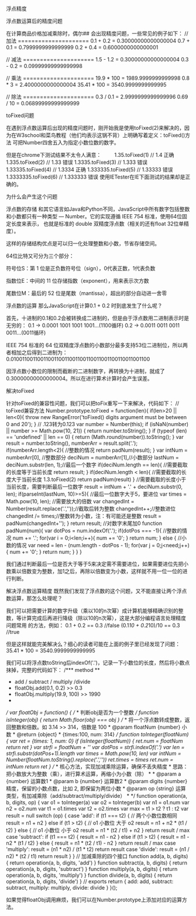 浮点精度

浮点数运算后的精度问题

在计算商品价格加减乘除时，偶尔## 会出现精度问题，一些常见的例子如下：
// 加法 =====================
0.1 + 0.2 = 0.30000000000000004
0.7 + 0.1 = 0.7999999999999999
0.2 + 0.4 = 0.6000000000000001

// 减法 =====================
1.5 - 1.2 = 0.30000000000000004
0.3 - 0.2 = 0.09999999999999998
 
// 乘法 =====================
19.9 * 100 = 1989.9999999999998
0.8 * 3 = 2.4000000000000004
35.41 * 100 = 3540.9999999999995

// 除法 =====================
0.3 / 0.1 = 2.9999999999999996
0.69 / 10 = 0.06899999999999999

toFixed问题

在遇到浮点数运算后出现的精度问题时，刚开始我是使用toFixed(2)来解决的，因为在W3school和菜鸟教程（他们均表示这锅不背）上明确写着定义：toFixed()方法
可把Number四舍五入为指定小数位数的数字。
                  
但是在chrome下测试结果不太令人满意：                    
1.35.toFixed(1) // 1.4 正确
1.335.toFixed(2) // 1.33  错误
1.3335.toFixed(3) // 1.333 错误
1.33335.toFixed(4) // 1.3334 正确
1.333335.toFixed(5)  // 1.33333 错误
1.3333335.toFixed(6) // 1.333333 错误
使用IETester在IE下面测试的结果却是正确的。

为什么会产生这个问题

浮点数的存储
和其它语言如Java和Python不同，JavaScript中所有数字包括整数和小数都只有一种类型 — Number。它的实现遵循 IEEE 754 标准，使用64位固定长度来表示，
也就是标准的 double 双精度浮点数（相关的还有float 32位单精度）。

这样的存储结构优点是可以归一化处理整数和小数，节省存储空间。

64位比特又可分为三个部分：

符号位S：第 1 位是正负数符号位（sign），0代表正数，1代表负数

指数位E：中间的 11 位存储指数（exponent），用来表示次方数

尾数位M：最后的 52 位是尾数（mantissa），超出的部分自动进一舍零


浮点数的运算
那么JavaScript在计算0.1 + 0.2 时到底发生了什么呢？

首先，十进制的0.1和0.2会被转换成二进制的，但是由于浮点数用二进制表示时是无穷的：
0.1 -> 0.0001 1001 1001 1001...(1100循环)
0.2 -> 0.0011 0011 0011 0011...(0011循环)

IEEE 754 标准的 64 位双精度浮点数的小数部分最多支持53位二进制位，所以两者相加之后得到二进制为：
0.0100110011001100110011001100110011001100110011001100 

因浮点数小数位的限制而截断的二进制数字，再转换为十进制，就成了0.30000000000000004。所以在进行算术计算时会产生误差。

解决toFixed

针对toFixed的兼容性问题，我们可以把toFix重写一下来解决，代码如下：
// toFixed兼容方法
Number.prototype.toFixed = function(len){
    if(len>20 || len<0){
        throw new RangeError('toFixed() digits argument must be between 0 and 20');
    }
    // .123转为0.123
    var number = Number(this);
    if (isNaN(number) || number >= Math.pow(10, 21)) {
        return number.toString();
    }
    if (typeof (len) == 'undefined' || len == 0) {
        return (Math.round(number)).toString();
    }
    var result = number.toString(),
        numberArr = result.split('.');
    if(numberArr.length<2){
        //整数的情况
        return padNum(result);
    }
    var intNum = numberArr[0], //整数部分
        deciNum = numberArr[1],//小数部分
        lastNum = deciNum.substr(len, 1);//最后一个数字
    if(deciNum.length == len){
        //需要截取的长度等于当前长度
        return result;
    }
    if(deciNum.length < len){
        //需要截取的长度大于当前长度 1.3.toFixed(2)
        return padNum(result)
    }
    //需要截取的长度小于当前长度，需要判断最后一位数字
    result = intNum + '.' + deciNum.substr(0, len);
    if(parseInt(lastNum, 10)>=5){
        //最后一位数字大于5，要进位
        var times = Math.pow(10, len); //需要放大的倍数
        var changedInt = Number(result.replace('.',''));//截取后转为整数
        changedInt++;//整数进位
        changedInt /= times;//整数转为小数，注：有可能还是整数
        result = padNum(changedInt+'');
    }
    return result;
    //对数字末尾加0
    function padNum(num){
        var dotPos = num.indexOf('.');
        if(dotPos === -1){
            //整数的情况
            num += '.';
            for(var i = 0;i<len;i++){
                num += '0';
            }
            return num;
        } else {
            //小数的情况
            var need = len - (num.length - dotPos - 1);
            for(var j = 0;j<need;j++){
                num += '0';
            }
            return num;
        }
    }
}

我们通过判断最后一位是否大于等于5来决定需不需要进位，如果需要进位先把小数乘以倍数变为整数，加1之后，再除以倍数变为小数，这样就不用一位一位的进行判断。


解决浮点数运算精度
既然我们发现了浮点数的这个问题，又不能直接让两个浮点数运算，那怎么处理呢？

我们可以把需要计算的数字升级（乘以10的n次幂）成计算机能够精确识别的整数，等计算完成后再进行降级（除以10的n次幂），这是大部分编程语言处理精度问题常用
的方法，例如：
0.1 + 0.2 == 0.3 //false
(0.1*10 + 0.2*10)/10 == 0.3 //true

但是这样就能完美解决么？细心的读者可能在上面的例子里已经发现了问题：
35.41 * 100 = 3540.9999999999995

我们可以将浮点数toString后indexOf('.')，记录一下小数位的长度，然后将小数点抹掉，完整的代码如下：
 /*** method **
 *  add / subtract / multiply /divide
 * floatObj.add(0.1, 0.2) >> 0.3
 * floatObj.multiply(19.9, 100) >> 1990
 *
 */
var floatObj = function() {
    /*
     * 判断obj是否为一个整数
     */
    function isInteger(obj) {
        return Math.floor(obj) === obj
    }
    /*
     * 将一个浮点数转成整数，返回整数和倍数。如 3.14 >> 314，倍数是 100
     * @param floatNum {number} 小数
     * @return {object}
     *   {times:100, num: 314}
     */
    function toInteger(floatNum) {
        var ret = {times: 1, num: 0}
        if (isInteger(floatNum)) {
            ret.num = floatNum
            return ret
        }
        var strfi  = floatNum + ''
        var dotPos = strfi.indexOf('.')
        var len    = strfi.substr(dotPos+1).length
        var times  = Math.pow(10, len)
        var intNum = Number(floatNum.toString().replace('.',''))
        ret.times  = times
        ret.num    = intNum
        return ret
    }
    /*
     * 核心方法，实现加减乘除运算，确保不丢失精度
     * 思路：把小数放大为整数（乘），进行算术运算，再缩小为小数（除）
     *
     * @param a {number} 运算数1
     * @param b {number} 运算数2
     * @param digits {number} 精度，保留的小数点数，比如 2, 即保留为两位小数
     * @param op {string} 运算类型，有加减乘除（add/subtract/multiply/divide）
     *
     */
    function operation(a, b, digits, op) {
        var o1 = toInteger(a)
        var o2 = toInteger(b)
        var n1 = o1.num
        var n2 = o2.num
        var t1 = o1.times
        var t2 = o2.times
        var max = t1 > t2 ? t1 : t2
        var result = null
        switch (op) {
            case 'add':
                if (t1 === t2) { // 两个小数位数相同
                    result = n1 + n2
                } else if (t1 > t2) { // o1 小数位 大于 o2
                    result = n1 + n2 * (t1 / t2)
                } else { // o1 小数位 小于 o2
                    result = n1 * (t2 / t1) + n2
                }
                return result / max
            case 'subtract':
                if (t1 === t2) {
                    result = n1 - n2
                } else if (t1 > t2) {
                    result = n1 - n2 * (t1 / t2)
                } else {
                    result = n1 * (t2 / t1) - n2
                }
                return result / max
            case 'multiply':
                result = (n1 * n2) / (t1 * t2)
                return result
            case 'divide':
                result = (n1 / n2) * (t2 / t1)
                return result
        }
    }
    // 加减乘除的四个接口
    function add(a, b, digits) {
        return operation(a, b, digits, 'add')
    }
    function subtract(a, b, digits) {
        return operation(a, b, digits, 'subtract')
    }
    function multiply(a, b, digits) {
        return operation(a, b, digits, 'multiply')
    }
    function divide(a, b, digits) {
        return operation(a, b, digits, 'divide')
    }
    // exports
    return {
        add: add,
        subtract: subtract,
        multiply: multiply,
        divide: divide
    }
}();

如果觉得floatObj调用麻烦，我们可以在Number.prototype上添加对应的运算方法。
